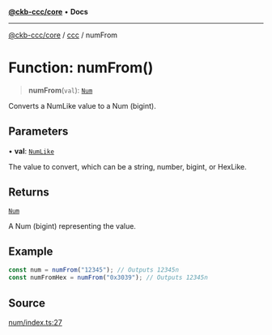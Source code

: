 [**@ckb-ccc/core**](README.md) • **Docs**

***

[@ckb-ccc/core](README.md) / [ccc](Namespace.ccc.md) / numFrom

# Function: numFrom()

> **numFrom**(`val`): [`Num`](ccc.Type.Num.md)

Converts a NumLike value to a Num (bigint).

## Parameters

• **val**: [`NumLike`](ccc.Type.NumLike.md)

The value to convert, which can be a string, number, bigint, or HexLike.

## Returns

[`Num`](ccc.Type.Num.md)

A Num (bigint) representing the value.

## Example

```typescript
const num = numFrom("12345"); // Outputs 12345n
const numFromHex = numFrom("0x3039"); // Outputs 12345n
```

## Source

[num/index.ts:27](https://github.com/SpectreMercury/ccc/blob/df48adb02ef9cfbc211311f00ecef869462de5fa/packages/core/src/num/index.ts#L27)
